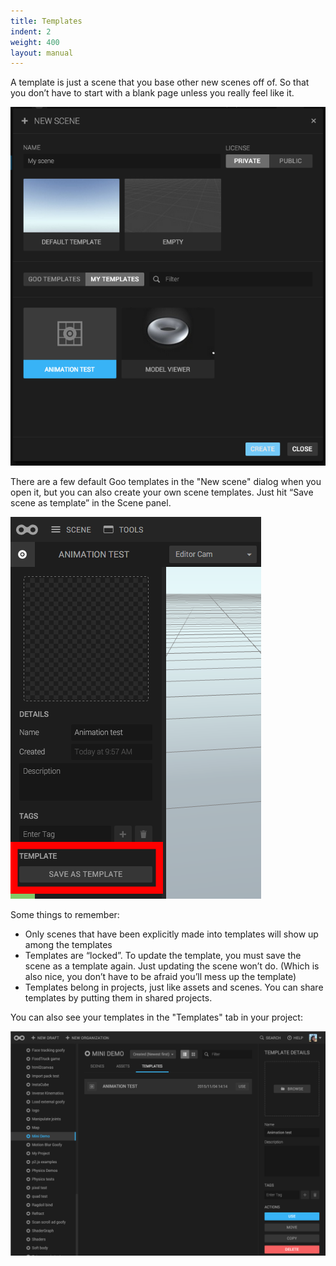 ```yaml
---
title: Templates
indent: 2
weight: 400
layout: manual
---
```

A template is just a scene that you base other new scenes off of. So that you don’t have to start with a blank page unless you really feel like it.

![Creating a scene from a template](create-from-template.png)

There are a few default Goo templates in the "New scene" dialog when you open it, but you can also create your own scene templates. Just hit “Save scene as template” in the Scene panel.

![](save-as-template-button.png)

Some things to remember:

* Only scenes that have been explicitly made into templates will show up among the templates
* Templates are “locked”. To update the template, you must save the scene as a template again. Just updating the scene won’t do. (Which is also nice, you don’t have to be afraid you’ll mess up the template)
* Templates belong in projects, just like assets and scenes. You can share templates by putting them in shared projects.

You can also see your templates in the "Templates" tab in your project:

![](template-in-dashboard.png)